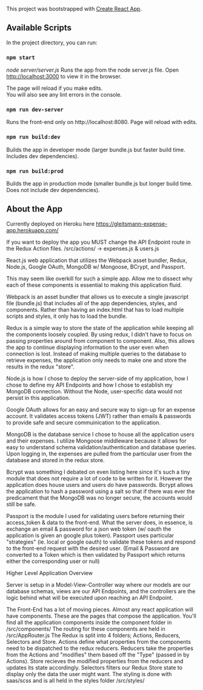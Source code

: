 This project was bootstrapped with [Create React App](https://github.com/facebook/create-react-app).

## Available Scripts

In the project directory, you can run:

### `npm start`
*node server/server.js*
Runs the app from the node server.js file.
Open [http://localhost:3000](http://localhost:3000) to view it in the browser.

The page will reload if you make edits.<br>
You will also see any lint errors in the console.

### `npm run dev-server`

Runs the front-end only on http://localhost:8080. Page will reload with edits.

### `npm run build:dev`

Builds the app in developer mode (larger bundle.js but faster build time. Includes dev dependencies).

### `npm run build:prod`

Builds the app in production mode (smaller bundle.js but longer build time. Does not include dev dependencies).


## About the App
Currently deployed on Heroku here
https://gleitsmann-expense-app.herokuapp.com/

If you want to deploy the app you MUST change the API Endpoint route in the Redux Action files. 
/src/actions/ -> expenses.js & users.js

React.js web application that utilizes the Webpack asset bundler, Redux, Node.js, Google OAuth, MongoDB w/ Mongoose, BCrypt, and Passport.

This may seem like overkill for such a simple app. Allow me to dissect why each of these components is essential to making this application fluid. 

Webpack is an asset bundler that allows us to execute a single javascript file (bundle.js) that includes all of the app dependencies, styles, and components. Rather than having an index.html that has to load multiple scripts and styles, it only has to load the bundle. 

Redux is a simple way to store the state of the application while keeping all the components loosely coupled. By using redux, I didn't have to focus on passing properties around from component to component. Also, this allows the app to continue displaying information to the user even when connection is lost. Instead of making multiple queries to the database to retrieve expenses, the application only needs to make one and store the results in the redux "store". 

Node.js is how I chose to deploy the server-side of my application, how I chose to define my API Endpoints and how I chose to establish my MongoDB connection. Without the Node, user-specific data would not persist in this application.

Google OAuth allows for an easy and secure way to sign-up for an expense account. It validates access tokens (JWT) rather than emails & passwords to provide safe and secure commuinication to the application. 

MongoDB is the database service I chose to house all the application users and their expenses. I utilize Mongoose middleware because it allows for easy to understand schema validation/authentication and database queries. Upon logging in, the expenses are pulled from the particular user from the database and stored in the redux store.

Bcrypt was something I debated on even listing here since it's such a tiny module that does not require a lot of code to be written for it. However the application does house users and users do have passwords. Bcrypt allows the application to hash a password using a salt so that if there was ever the predicament that the MongoDB was no longer secure, the accounts would still be safe. 

Passport is the module I used for validating users before returning their access_token & data to the front-end. What the server does, in essence, is exchange an email & password for a json web token (w/ oauth the application is given an google plus token). Passport uses particular "strategies" (ie. local or google oauth) to validate these tokens and respond to the front-end request with the desired user.
(Email & Password are converted to a Token which is then validated by Passport which returns either the corresponding user or null)



Higher Level Application Overview

Server is setup in a Model-View-Controller way where our models are our database schemas, views are our API Endpoints, and the controllers are the logic behind what will be executed upon reaching an API Endpoint. 

The Front-End has a lot of moving pieces. Almost any react application will have components. These are the pages that compose the application. You'll find all the application components inside the component folder in /src/components/
The routing for these components are held in /src/AppRouter.js
The Redux is split into 4 folders; Actions, Reducers, Selectors and Store. 
  Actions define what properties from the components need to be dispatched to the redux reducers.
  Reducers take the properties from the Actions and "modifies" them based off the "Type" (passed in by Actions).
  Store recieves the modified properties from the reducers and updates its state accordingly. 
  Selectors filters our Redux Store state to display only the data the user might want. 
The styling is done with saas/scss and is all held in the styles folder /src/styles/


